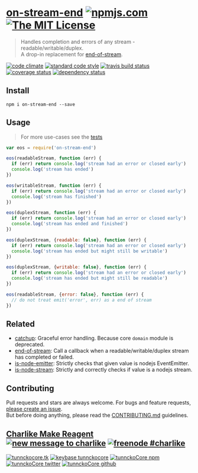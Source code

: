 # [on-stream-end][author-www-url] [![npmjs.com][npmjs-img]][npmjs-url] [![The MIT License][license-img]][license-url] 

> Handles completion and errors of any stream - readable/writable/duplex.  
A drop-in replacement for [end-of-stream](https://github.com/mafintosh/end-of-stream).

[![code climate][codeclimate-img]][codeclimate-url] [![standard code style][standard-img]][standard-url] [![travis build status][travis-img]][travis-url] [![coverage status][coveralls-img]][coveralls-url] [![dependency status][david-img]][david-url]


## Install
```
npm i on-stream-end --save
```


## Usage
> For more use-cases see the [tests](./test.js)

```js
var eos = require('on-stream-end')

eos(readableStream, function (err) {
  if (err) return console.log('stream had an error or closed early')
  console.log('stream has ended')
})

eos(writableStream, function (err) {
  if (err) return console.log('stream had an error or closed early')
  console.log('stream has finished')
})

eos(duplexStream, function (err) {
  if (err) return console.log('stream had an error or closed early')
  console.log('stream has ended and finished')
})

eos(duplexStream, {readable: false}, function (err) {
  if (err) return console.log('stream had an error or closed early')
  console.log('stream has ended but might still be writable')
})

eos(duplexStream, {writable: false}, function (err) {
  if (err) return console.log('stream had an error or closed early')
  console.log('stream has ended but might still be readable')
})

eos(readableStream, {error: false}, function (err) {
  // do not treat emit('error', err) as a end of stream
})
```


## Related
- [catchup](https://github.com/tunnckocore/catchup): Graceful error handling. Because core `domain` module is deprecated.
- [end-of-stream](https://github.com/mafintosh/end-of-stream): Call a callback when a readable/writable/duplex stream has completed or failed.
- [is-node-emitter](https://github.com/tunnckocore/is-node-emitter): Strictly checks that given value is nodejs EventEmitter.
- [is-node-stream](https://github.com/tunnckocore/is-node-stream): Strictly and correctly checks if value is a nodejs stream.


## Contributing
Pull requests and stars are always welcome. For bugs and feature requests, [please create an issue](https://github.com/tunnckoCore/on-stream-end/issues/new).  
But before doing anything, please read the [CONTRIBUTING.md](./CONTRIBUTING.md) guidelines.


## [Charlike Make Reagent](http://j.mp/1stW47C) [![new message to charlike][new-message-img]][new-message-url] [![freenode #charlike][freenode-img]][freenode-url]

[![tunnckocore.tk][author-www-img]][author-www-url] [![keybase tunnckocore][keybase-img]][keybase-url] [![tunnckoCore npm][author-npm-img]][author-npm-url] [![tunnckoCore twitter][author-twitter-img]][author-twitter-url] [![tunnckoCore github][author-github-img]][author-github-url]


[npmjs-url]: https://www.npmjs.com/package/on-stream-end
[npmjs-img]: https://img.shields.io/npm/v/on-stream-end.svg?label=on-stream-end

[license-url]: https://github.com/tunnckoCore/on-stream-end/blob/master/LICENSE.md
[license-img]: https://img.shields.io/badge/license-MIT-blue.svg


[codeclimate-url]: https://codeclimate.com/github/tunnckoCore/on-stream-end
[codeclimate-img]: https://img.shields.io/codeclimate/github/tunnckoCore/on-stream-end.svg

[travis-url]: https://travis-ci.org/tunnckoCore/on-stream-end
[travis-img]: https://img.shields.io/travis/tunnckoCore/on-stream-end.svg

[coveralls-url]: https://coveralls.io/r/tunnckoCore/on-stream-end
[coveralls-img]: https://img.shields.io/coveralls/tunnckoCore/on-stream-end.svg

[david-url]: https://david-dm.org/tunnckoCore/on-stream-end
[david-img]: https://img.shields.io/david/tunnckoCore/on-stream-end.svg

[standard-url]: https://github.com/feross/standard
[standard-img]: https://img.shields.io/badge/code%20style-standard-brightgreen.svg


[author-www-url]: http://www.tunnckocore.tk
[author-www-img]: https://img.shields.io/badge/www-tunnckocore.tk-fe7d37.svg

[keybase-url]: https://keybase.io/tunnckocore
[keybase-img]: https://img.shields.io/badge/keybase-tunnckocore-8a7967.svg

[author-npm-url]: https://www.npmjs.com/~tunnckocore
[author-npm-img]: https://img.shields.io/badge/npm-~tunnckocore-cb3837.svg

[author-twitter-url]: https://twitter.com/tunnckoCore
[author-twitter-img]: https://img.shields.io/badge/twitter-@tunnckoCore-55acee.svg

[author-github-url]: https://github.com/tunnckoCore
[author-github-img]: https://img.shields.io/badge/github-@tunnckoCore-4183c4.svg

[freenode-url]: http://webchat.freenode.net/?channels=charlike
[freenode-img]: https://img.shields.io/badge/freenode-%23charlike-5654a4.svg

[new-message-url]: https://github.com/tunnckoCore/ama
[new-message-img]: https://img.shields.io/badge/ask%20me-anything-green.svg